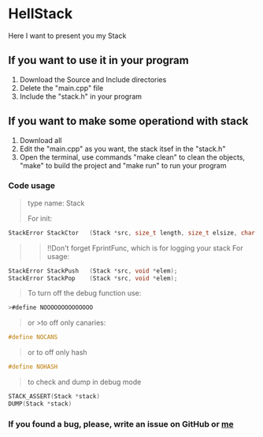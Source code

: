 # HellStack

Here I want to present you my Stack

## If you want to use it in your program 
 1. Download the Source and Include directories
 2. Delete the "main.cpp" file
 3. Include the "stack.h" in your program

## If you want to make some operationd with stack
 1. Download all
 2. Edit the "main.cpp" as you want, the stack itsef in the "stack.h"
 3. Open the terminal, use commands "make clean" to clean the objects, "make" to build the project and "make run" to run your program

### Code usage 
>type name: Stack
>
>For init:
```c
StackError StackCtor   (Stack *src, size_t length, size_t elsize, char toxicvalue, void (*FprintFunc)(FILE* flog, void* elem));
```
>>!!Don't forget FprintFunc, which is for logging your stack
>For usage:
```c
StackError StackPush   (Stack *src, void *elem);
StackError StackPop    (Stack *src, void *elem);
```
>To turn off the debug function use:
```c
>#define NOOOOOOOOOOOOOO
```
> or >to off only canaries:
```c
#define NOCANS
```
>or to off only hash
```c
#define NOHASH
```
> to check and dump in debug mode
```c
STACK_ASSERT(Stack *stack)
DUMP(Stack *stack)
```

### If you found a bug, please, write an issue on GitHub or [me](https://t.me/Tea2Taler)
